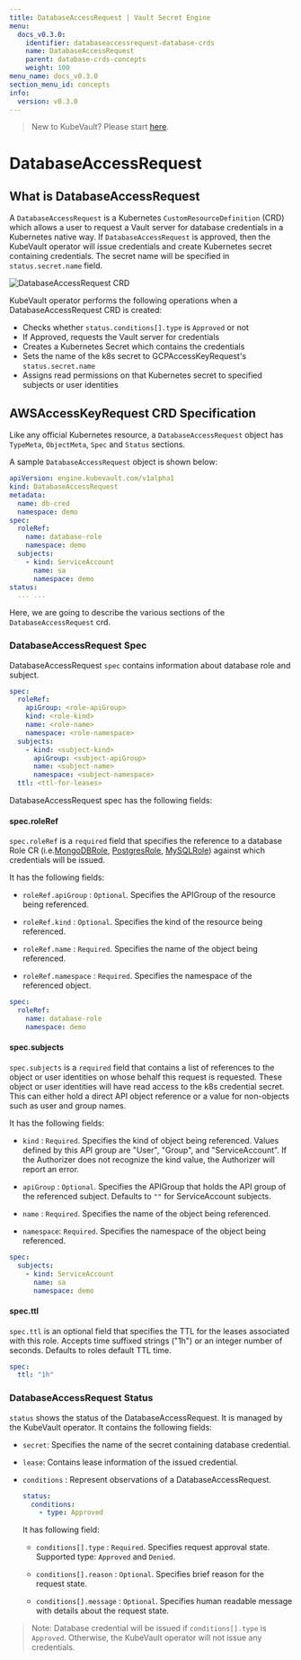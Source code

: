 ```yaml
---
title: DatabaseAccessRequest | Vault Secret Engine
menu:
  docs_v0.3.0:
    identifier: databaseaccessrequest-database-crds
    name: DatabaseAccessRequest
    parent: database-crds-concepts
    weight: 100
menu_name: docs_v0.3.0
section_menu_id: concepts
info:
  version: v0.3.0
---
```


> New to KubeVault? Please start [here](/docs/v0.3.0/concepts/README).

# DatabaseAccessRequest

## What is DatabaseAccessRequest

A `DatabaseAccessRequest` is a Kubernetes `CustomResourceDefinition` (CRD) which allows a user to request a Vault server for database credentials in a Kubernetes native way. If `DatabaseAccessRequest` is approved, then the KubeVault operator will issue credentials and create Kubernetes secret containing credentials. The secret name will be specified in `status.secret.name` field.

![DatabaseAccessRequest CRD](/docs/v0.3.0/images/concepts/database_accesskey_request.svg)

KubeVault operator performs the following operations when a DatabaseAccessRequest CRD is created:

- Checks whether `status.conditions[].type` is `Approved` or not
- If Approved, requests the Vault server for credentials
- Creates a Kubernetes Secret which contains the credentials
- Sets the name of the k8s secret to GCPAccessKeyRequest's `status.secret.name`
- Assigns read permissions on that Kubernetes secret to specified subjects or user identities

## AWSAccessKeyRequest CRD Specification

Like any official Kubernetes resource, a `DatabaseAccessRequest` object has `TypeMeta`, `ObjectMeta`, `Spec` and `Status` sections.

A sample `DatabaseAccessRequest` object is shown below:

```yaml
apiVersion: engine.kubevault.com/v1alpha1
kind: DatabaseAccessRequest
metadata:
  name: db-cred
  namespace: demo
spec:
  roleRef:
    name: database-role
    namespace: demo
  subjects:
    - kind: ServiceAccount
      name: sa
      namespace: demo
status:
  ... ...
```

Here, we are going to describe the various sections of the `DatabaseAccessRequest` crd.

### DatabaseAccessRequest Spec

DatabaseAccessRequest `spec` contains information about database role and subject.

```yaml
spec:
  roleRef:
    apiGroup: <role-apiGroup>
    kind: <role-kind>
    name: <role-name>
    namespace: <role-namespace>
  subjects:
    - kind: <subject-kind>
      apiGroup: <subject-apiGroup>
      name: <subject-name>
      namespace: <subject-namespace>
  ttl: <ttl-for-leases>
```

DatabaseAccessRequest spec has the following fields:

#### spec.roleRef

`spec.roleRef` is a `required` field that specifies the reference to a database Role CR (i.e.[MongoDBRole](/docs/v0.3.0/concepts/secret-engine-crds/database-secret-engine/mongodb),
[PostgresRole](/docs/v0.3.0/concepts/secret-engine-crds/database-secret-engine/postgresrole),
[MySQLRole](/docs/v0.3.0/concepts/secret-engine-crds/database-secret-engine/mysql)) against which credentials will be issued.

It has the following fields:

- `roleRef.apiGroup` : `Optional`. Specifies the APIGroup of the resource being referenced.

- `roleRef.kind` : `Optional`. Specifies the kind of the resource being referenced.

- `roleRef.name` : `Required`. Specifies the name of the object being referenced.

- `roleRef.namespace` : `Required`. Specifies the namespace of the referenced object.

```yaml
spec:
  roleRef:
    name: database-role
    namespace: demo
```

#### spec.subjects

`spec.subjects` is a `required` field that contains a list of references to the object or user identities on whose behalf this request is requested. These object or user identities will have
read access to the k8s credential secret. This can either hold a direct API object reference or a value for non-objects such as user and group names.

It has the following fields:

- `kind` : `Required`. Specifies the kind of object being referenced. Values defined by this API group are "User", "Group", and "ServiceAccount". If the Authorizer does not recognize the kind value, the Authorizer will report an error.

- `apiGroup` : `Optional`. Specifies the APIGroup that holds the API group of the referenced subject.
   Defaults to `""` for ServiceAccount subjects.

- `name` : `Required`. Specifies the name of the object being referenced.

- `namespace`: `Required`. Specifies the namespace of the object being referenced.

```yaml
spec:
  subjects:
    - kind: ServiceAccount
      name: sa
      namespace: demo
```

#### spec.ttl

`spec.ttl` is an optional field that specifies the TTL for the leases associated with this role. Accepts time suffixed strings ("1h") or an integer number of seconds. Defaults to roles default TTL time.

```yaml
spec:
  ttl: "1h"
```

### DatabaseAccessRequest Status

`status` shows the status of the DatabaseAccessRequest. It is managed by the KubeVault operator. It contains the following fields:

- `secret`: Specifies the name of the secret containing database credential.

- `lease`: Contains lease information of the issued credential.

- `conditions` : Represent observations of a DatabaseAccessRequest.

    ```yaml
    status:
      conditions:
        - type: Approved
    ```

  It has following field:

  - `conditions[].type` : `Required`. Specifies request approval state. Supported type: `Approved` and `Denied`.

  - `conditions[].reason` : `Optional`. Specifies brief reason for the request state.

  - `conditions[].message` : `Optional`. Specifies human readable message with details about the request state.

> Note: Database credential will be issued if `conditions[].type` is `Approved`. Otherwise, the KubeVault operator will not issue any credentials.
